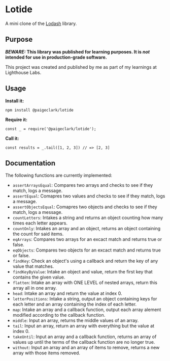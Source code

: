 # Lotide

A mini clone of the [Lodash](https://lodash.com) library.

## Purpose

**_BEWARE:_ This library was published for learning purposes. It is _not_ intended for use in production-grade software.**

This project was created and published by me as part of my learnings at Lighthouse Labs. 

## Usage

**Install it:**

`npm install @paigeclark/lotide`

**Require it:**

`const _ = require('@paigeclark/lotide');`

**Call it:**

`const results = _.tail([1, 2, 3]) // => [2, 3]`

## Documentation

The following functions are currently implemented:

* `assertArraysEqual`: Compares two arrays and checks to see if they match, logs a message.
* `assertEqual`: Comapres two values and checks to see if they match, logs a message.
* `assertObjectsEqual`: Comapres two objects and checks to see if they match, logs a message.
* `countLetters`: Intakes a string and returns an object counting how many times each letter appears.
* `countOnly`: Intakes an array and an object, returns an object containing the count for said items.
* `eqArrays`: Compares two arrays for an excact match and returns true or false.
* `eqObjects`: Compares two objects for an excact match and returns true or false.
* `findKey`: Check an object's using a callback and return the key of any value that matches.
* `findKeyByValue`: Intake an object and value, return the first key that contains the given value.
* `flatten`: Intake an array with ONE LEVEL of nested arrays, return this array all in one array.
* `head`: Intake an array and return the value at index 0.
* `letterPositions`: Intake a string, output an object containing keys for each letter and an array containing the index of each letter.
* `map`: Intake an array and a callback function, output each array alement modified according to the callback function.
* `middle`: Input an array, returns the middle values of an array.
* `tail`: Input an array, return an array with everything but the value at index 0.
* `takeUntil`: Input an array and a callback function, returns an array of values up until the terms of the callback function are no longer true.
* `without`: Input an array and an array of items to remove, returns a new array with those items removed.

